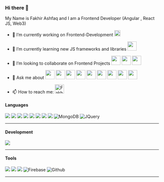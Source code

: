 ### Hi there 👋

My Name is Fakhir Ashfaq and I am a Frontend Developer (Angular , React JS, Web3)

- 🔭 I’m currently working on Frontend-Development <img src="https://img.icons8.com/external-lylac-kerismaker/32/000000/external-Frontend-web-development-lylac-kerismaker.png" width="20"/>
- 🌱 I’m currently learning new JS frameworks and libraries <img src="https://img.icons8.com/color/48/000000/javascript--v1.png" width= "30"/>
- 👯 I’m looking to collaborate on Frontend Projects <img src="https://img.icons8.com/ios-filled/50/000000/angularjs.png" width="30"/> <img src="https://img.icons8.com/color/48/000000/react-native.png" width="30"/> <img src="https://img.icons8.com/color/48/000000/javascript--v1.png" width= "30"/>
- 💬 Ask me about <img src="https://cdn-icons-png.flaticon.com/256/3306/3306838.png" width="30"/> <img src="https://cdn-icons-png.flaticon.com/256/1719/1719695.png" width="30"/> <img src="https://cdn-icons-png.flaticon.com/512/1410/1410534.png" width="30"/> <img src="https://img.icons8.com/color/50/000000/angularjs.png" width="30"/> <img src="https://img.icons8.com/color/48/000000/react-native.png" width="30"/> <img src="https://img.icons8.com/color/48/000000/javascript--v1.png" width= "30"/>
 <img src="https://cdn-icons-png.flaticon.com/256/919/919825.png" width="30"/> <img src="https://img.icons8.com/color/48/000000/html-5--v1.png" width="30"/> <img src="https://img.icons8.com/color/48/000000/css3.png" width="30"/>

- 📫 How to reach me: <a href="https://www.linkedin.com/in/fakhir-ashfaq-b09249142/">
  <img alt="Fakhir Ashfaq" width="30px" src="https://img.icons8.com/fluent/48/000000/linkedin.png" />
  </a>


#### Languages
![](https://img.shields.io/badge/-Angular-black?style=flat&logo=angular&logoColor=red)
![](https://img.shields.io/badge/-React-61DAFB?style=flat&logo=react&logoColor=3c3c3c)
![](https://img.shields.io/badge/-JavaScript-F7DF1E?style=flat&logo=javascript&logoColor=3c3c3c)
![](https://img.shields.io/badge/-Node-darkgreen?logo=node.js&logoColor=white&style=flat)
![](https://img.shields.io/badge/-HTML-red?logo=html5&logoColor=white&style=flat)
![](https://img.shields.io/badge/-CSS-blue?logo=css3&logoColor=white&style=flat)
![](https://img.shields.io/badge/-Bootstrap-purple?style=flat&logo=bootstrap&logoColor=white)
![](https://img.shields.io/badge/-Express-black?logo=Express&logoColor=white&style=flat)
![MongoDB](https://img.shields.io/badge/-MongoDB-black?style=flat-square&logo=mongodb)
![JQuery](https://img.shields.io/badge/-JQuery-black?style=flat-square&logo=jquery)

<hr/>

#### Development
![](https://img.shields.io/badge/-Visual_Studio_Code-007ACC?style=flat&logo=visual-studio-code&logoColor=white)

<hr/>

#### Tools
![](https://img.shields.io/badge/-Postman-FFFFFF?logo=postman&logoColor=orange&style=flat)
![](https://img.shields.io/badge/-Git-white?logo=git&logoColor=red&style=flat)
![](https://img.shields.io/badge/-Jira-white?logo=jira&logoColor=blue&style=flat)
![Firebase](https://img.shields.io/badge/-Firebase-FFA611?style=flat-square&logo=firebase)
![Github](http://img.shields.io/badge/-Github-000000?style=flat-square&logo=github)

<hr/>

